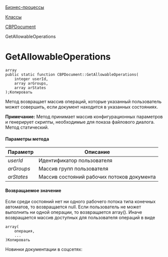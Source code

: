 [Бизнес-процессы](/api_help/bizproc/index.php)

[Классы](/api_help/bizproc/bizproc_classes/index.php)

[CBPDocument](/api_help/bizproc/bizproc_classes/CBPDocument/index.php)

GetAllowableOperations

GetAllowableOperations
======================

```
array
public static function CBPDocument::GetAllowableOperations(
	integer userId,
	array arGroups,
	array arStates
);Копировать
```

Метод возвращает массив операций, которые указанный пользователь может совершить, если документ находится в указанных состояниях.

**Примечание:** Метод принимает массив конфигурационных параметров и генерирует скрипты, необходимые для показа файлового диалога. Метод статический.

#### Параметры метода

| Параметр | Описание |
| --- | --- |
| *userId* | Идентификатор пользователя |
| *arGroups* | Массив групп пользователя |
| *arStates* | Массив состояний рабочих потоков документа |

#### Возвращаемое значение

Если среди состояний нет ни одного рабочего потока типа конечных автоматов, то возвращается null. Если пользователь не может выполнить ни одной операции, то возвращается array(). Иначе возвращается массив доступных для пользователя операций в виде

```
array(
	операция,
	...
)Копировать
```

Новинки документации в соцсетях: